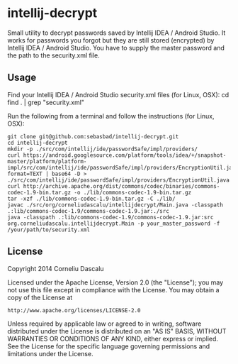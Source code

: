 intellij-decrypt
================

Small utility to decrypt passwords saved by Intellij IDEA / Android Studio. It works for passwords you forgot but they are still stored (encrypted) by Intellij IDEA / Android Studio. You have to supply the master password and the path to the security.xml file.

Usage
-----
Find your Intellij IDEA / Android Studio security.xml files (for Linux, OSX):
    cd
    find . | grep "security\.xml"

Run the following from a terminal and follow the instructions (for Linux, OSX):

    git clone git@github.com:sebasbad/intellij-decrypt.git
    cd intellij-decrypt
    mkdir -p ./src/com/intellij/ide/passwordSafe/impl/providers/
    curl https://android.googlesource.com/platform/tools/idea/+/snapshot-master/platform/platform-impl/src/com/intellij/ide/passwordSafe/impl/providers/EncryptionUtil.java?format=TEXT | base64 -D > ./src/com/intellij/ide/passwordSafe/impl/providers/EncryptionUtil.java
    curl http://archive.apache.org/dist/commons/codec/binaries/commons-codec-1.9-bin.tar.gz -o ./lib/commons-codec-1.9-bin.tar.gz
    tar -xzf ./lib/commons-codec-1.9-bin.tar.gz -C ./lib/
    javac ./src/org/corneliudascalu/intellijdecrypt/Main.java -classpath .:lib/commons-codec-1.9/commons-codec-1.9.jar:./src
    java -classpath .:lib/commons-codec-1.9/commons-codec-1.9.jar:src org.corneliudascalu.intellijdecrypt.Main -p your_master_password -f /your/path/to/security.xml

License
-----
Copyright 2014 Corneliu Dascalu

Licensed under the Apache License, Version 2.0 (the "License");
you may not use this file except in compliance with the License.
You may obtain a copy of the License at

    http://www.apache.org/licenses/LICENSE-2.0

Unless required by applicable law or agreed to in writing, software
distributed under the License is distributed on an "AS IS" BASIS,
WITHOUT WARRANTIES OR CONDITIONS OF ANY KIND, either express or implied.
See the License for the specific language governing permissions and
limitations under the License.
